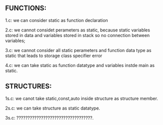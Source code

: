 FUNCTIONS:
---------

1.c: we can consider static as function declaration

2.c: we cannot considet perameters as static, because static variables stored in data and variables stored in stack so no connection between variables;

3.c: we cannot consider all static perameters and function data type as static that leads to storage class specifier error  

4.c: we can take static as function datatype and variables instde main as static.

STRUCTURES:
-----------

1s.c: we canot take static,const,auto inside structure as structure member.

2s.c: we can take structure as static datatype.

3s.c: ??????????????????????????????????.

